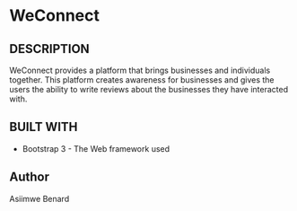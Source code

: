# WeConnect
## DESCRIPTION
WeConnect provides a platform that brings businesses and individuals together. This platform 
creates awareness for businesses and gives the users the ability to write reviews about the 
businesses they have interacted with.

## BUILT WITH
* Bootstrap 3 - The Web framework used

## Author
Asiimwe Benard